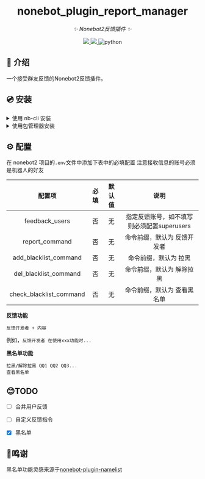 <div align="center">

# nonebot_plugin_report_manager
_✨ Nonebot2反馈插件 ✨_
</div>

<p align="center">

  <a href="https://github.com/KafCoppelia/nonebot_plugin_roll/blob/beta/LICENSE">
    <img src="https://img.shields.io/badge/license-MIT-informational">
  </a>

  <a href="https://github.com/nonebot/nonebot2">
    <img src="https://img.shields.io/badge/nonebot2-2.0.0b3+-green">
  </a>

<img src="https://img.shields.io/badge/python-3.8+-blue.svg" alt="python">

</p>

## 📖 介绍

一个接受群友反馈的Nonebot2反馈插件。


## 💿 安装

<details>
<summary>使用 nb-cli 安装</summary>

    nb plugin install nonebot-plugin-report-manager

</details>

<details>
<summary>使用包管理器安装</summary>

    pip install nonebot-plugin-report-manager
</details>


## ⚙️ 配置

在 nonebot2 项目的`.env`文件中添加下表中的必填配置
注意接收信息的账号必须是机器人的好友

| 配置项 | 必填 | 默认值 | 说明 |
|:-----:|:----:|:----:|:----:|
| feedback_users | 否 | 无 | 指定反馈账号，如不填写则必须配置superusers |
| report_command | 否 | 无 | 命令前缀，默认为 反馈开发者 |
| add_blacklist_command | 否 | 无 | 命令前缀，默认为 拉黑 |
| del_blacklist_command | 否 | 无 | 命令前缀，默认为 解除拉黑 |
| check_blacklist_command | 否 | 无 | 命令前缀，默认为 查看黑名单 |

**反馈功能**
```
反馈开发者 + 内容
```
例如，`反馈开发者 在使用xxx功能时...`

**黑名单功能**
```
拉黑/解除拉黑 QQ1 QQ2 QQ3... 
查看黑名单
```


## 😊TODO

- [ ] 合并用户反馈
- [ ] 自定义反馈指令
- [x] 黑名单


## 🙏鸣谢

黑名单功能灵感来源于[nonebot-plugin-namelist](https://github.com/A-kirami/nonebot-plugin-namelist)
